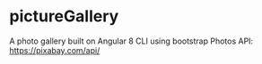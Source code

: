 # pictureGallery
A photo gallery built on Angular 8 CLI using bootstrap
Photos API: https://pixabay.com/api/
